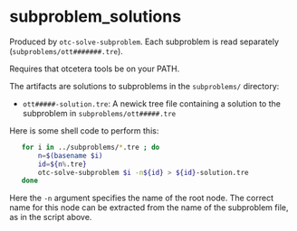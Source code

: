 # subproblem_solutions
Produced by `otc-solve-subproblem`.
Each subproblem is read separately (`subproblems/ott#######.tre`).

Requires that otcetera tools be on your PATH.

The artifacts are solutions to subproblems in the `subproblems/` directory:

 * `ott#####-solution.tre`: A newick tree file containing a solution to the subproblem
   in `subproblems/ott#####.tre`

Here is some shell code to perform this:

```sh
   for i in ../subproblems/*.tre ; do
       n=$(basename $i)
       id=${n%.tre}
       otc-solve-subproblem $i -n${id} > ${id}-solution.tre
   done
```

Here the `-n` argument specifies the name of the root node.  The correct
name for this node can be extracted from the name of the subproblem file,
as in the script above.
